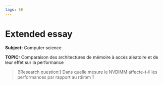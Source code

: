 ```yaml
---
tags: EE
---
```


# Extended essay

 **Subject:** Computer science
 
 **TOPIC:** Comparaison des architectures de mémoire à accès aléatoire et de leur effet sur la performance
 
 >[!Research question:]
 > Dans quelle mesure le NVDIMM affecte-t-il les performances par rapport au rdimm ?
 
 
 